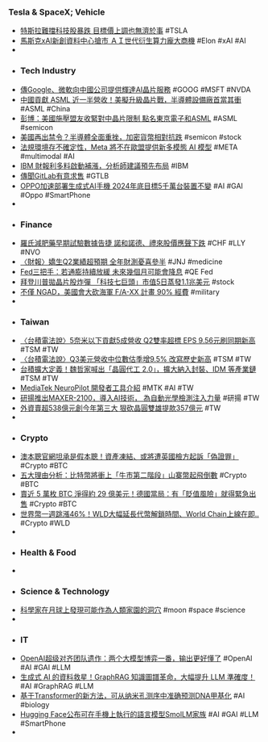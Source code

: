 ### Tesla & SpaceX; Vehicle
- [特斯拉難擋科技股暴跌 目標價上調也無濟於事](https://news.cnyes.com/news/id/5642492) #TSLA
- [馬斯克xAI新創資料中心搶市 ＡＩ世代衍生算力龐大商機](https://tw.news.yahoo.com/馬斯克xai新創資料中心搶市-世代衍生算力龐大商機-055649432.html) #Elon #xAI #AI
-
- ### Tech Industry
- [傳Google、微軟向中國公司提供輝達AI晶片服務](https://m.cnyes.com/news/id/5642400) #GOOG #MSFT #NVDA
- [中國貢獻 ASML 近一半營收！美擬升級晶片戰，半導體設備廠首當其衝](https://finance.technews.tw/2024/07/18/china-semiconductor-asml/) #ASML #China
- [彭博：美國施壓盟友收緊對中晶片限制 點名東京電子和ASML](https://news.cnyes.com/news/id/5641712) #ASML #semicon
- [美國再出禁令？半導體全面重挫，加密貨幣相對抗跌](https://abmedia.io/market-update-as-of-18th-july-2024) #semicon #stock
- [法規環境存不確定性，Meta 將不在歐盟提供新多模態 AI 模型](https://infosecu.technews.tw/2024/07/18/meta-multimodal-ai-models-in-eu/) #META #multimodal #AI
- [IBM 財報利多料啟動補漲，分析師建議預先布局](https://finance.technews.tw/2024/07/17/analysts-advise-investors-to-position-ibm-stock/) #IBM
- [傳聞GitLab有意求售](https://www.ithome.com.tw/news/163985) #GTLB
- [OPPO加速部署生成式AI手機 2024年底目標5千萬台裝置不變](https://www.sogi.com.tw/articles/oppo/6262401) #AI #GAI #Oppo #SmartPhone
-
- ### Finance
- [羅氏減肥藥早期試驗數據告捷 諾和諾德、禮來股價應聲下跌](https://news.cnyes.com/news/id/5642231) #CHF #LLY #NVO
- [〈財報〉嬌生Q2業績超預期 全年財測憂喜參半](https://news.cnyes.com/news/id/5642230) #JNJ #medicine
- [Fed三把手：若通膨持續放緩 未來幾個月可能會降息](https://news.cnyes.com/news/id/5642306) #QE Fed
- [拜登川普拋晶片股炸彈 「科技七巨頭」市值5日蒸發1.1兆美元](https://news.cnyes.com/news/id/5642474) #stock
- [不僅 NGAD，美國會大砍海軍 F/A-XX 計畫 90% 經費](https://technews.tw/2024/07/17/us-senate-cut-down-fa-xx-budget-nearly-90-in-2025-defence-bill/) #military
-
- ### Taiwan
- [〈台積電法說〉5奈米以下貢獻5成營收 Q2雙率超標 EPS 9.56元刷同期新高](https://news.cnyes.com/news/id/5643126) #TSM #TW
- [〈台積電法說〉Q3美元營收中位數估季增9.5% 改寫歷史新高](https://news.cnyes.com/news/id/5643129) #TSM #TW
- [台積擴大定義！魏哲家喊出「晶圓代工 2.0」，擴大納入封裝、IDM 等產業鏈](https://technews.tw/2024/07/18/tsmc-2024-q2-financial-report/) #TSM #TW
- [MediaTek NeuroPilot 開發者工具介紹](https://www.wpgdadatong.com/blog/detail/75239) #MTK #AI #TW
- [研揚推出MAXER-2100，導入AI技術， 為自動光學檢測注入力量](https://news.taiwannet.com.tw/c-1/136058/研揚推出MAXER-2100-導入AI技術-為自動光學檢測注入力量.html) #研揚 #TW
- [外資賣超538億元創今年第三大 狠砍晶圓雙雄提款357億元](https://news.cnyes.com/news/id/5643375) #TW
-
- ### Crypto
- [澳本聰官網坦承是假本聰！資產凍結、或將遭英國檢方起訴「偽證罪」](https://abmedia.io/court-bitcoin-craig-wright-admit-not-satoshi) #Crypto #BTC
- [五大理由分析：比特幣將衝上「牛市第二階段」山寨幣起飛倒數](https://www.blocktempo.com/btc-new-rising-market-is-coming/) #Crypto #BTC
- [賣近 5 萬枚 BTC 淨得約 29 億美元！德國當局：有「貶值風險」就得緊急出售](https://blockcast.it/2024/07/18/germany-sells-nearly-50000-bitcoin-for-2-9-billion/) #Crypto #BTC
- [世界幣一週跳漲46%！WLD大幅延長代幣解鎖時間、World Chain上線在即..](https://www.blocktempo.com/worldcoin-significantly-extends-token-unlock-time/) #Crypto #WLD
-
- ### Health & Food
-
- ### Science & Technology
- [科學家在月球上發現可能作為人類家園的洞穴](https://www.bbc.com/zhongwen/trad/science-69196211) #moon #space #science
-
- ### IT
- [OpenAI超级对齐团队遗作：两个大模型博弈一番，输出更好懂了](https://www.jiqizhixin.com/articles/2024-07-18-6) #OpenAI #AI #GAI #LLM
- [生成式 AI 的資料救星！GraphRAG 知識圖譜革命，大幅提升 LLM 準確度！](https://www.techbang.com/posts/116888-graphraggithub-starai) #AI #GraphRAG #LLM
- [基于Transformer的新方法，可从纳米孔测序中准确预测DNA甲基化](https://www.jiqizhixin.com/articles/2024-07-18-5) #AI #biology
- [Hugging Face公布可在手機上執行的語言模型SmolLM家族](https://www.ithome.com.tw/news/163988) #AI #GAI #LLM #SmartPhone
-
